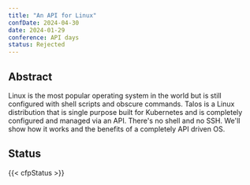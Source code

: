 ```yaml
---
title: "An API for Linux"
confDate: 2024-04-30
date: 2024-01-29
conference: API days
status: Rejected
---
```


## Abstract

Linux is the most popular operating system in the world but is still configured with shell scripts and obscure commands. Talos is a Linux distribution that is single purpose built for Kubernetes and is completely configured and managed via an API. There's no shell and no SSH.
We'll show how it works and the benefits of a completely API driven OS.

## Status

{{< cfpStatus >}}
